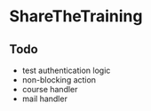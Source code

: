 ShareTheTraining
=================================

## Todo
* test authentication logic
* non-blocking action
* course handler
* mail handler